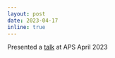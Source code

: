 ```yaml
---
layout: post
date: 2023-04-17
inline: true
---
```


Presented a <a href="https://meetings.aps.org/Meeting/APR23/Session/M12.2">talk</a> at APS April 2023 
